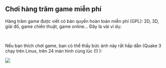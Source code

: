 

<div id="corps">

<h2>Chơi hàng trăm game miễn phí</h2>

Hàng trăm game được viết có bản quyền hoàn toàn miễn phí (GPL): 2D, 3D, giải đố, game chiến thuật, 
game online... Đây là vài ví dụ:

<div id="items">



<br class="clearboth" />
</div>

Nếu bạn thích chơi game, bạn có thể thấy bức ảnh này rất hấp dẫn (Quake 3 chạy trên Linux, trên 24 màn hình cùng lúc (!) ):

<a href="Images/quake_24_screens.jpg"><img src="Images/quake_24_screens_thumbnail.jpg" /></a>

</div>


